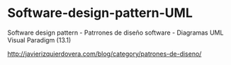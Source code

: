 # Software-design-pattern-UML
Software design pattern - Patrrones de diseño software - Diagramas UML Visual Paradigm (13.1)

http://javierizquierdovera.com/blog/category/patrones-de-diseno/
